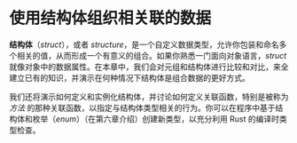 # 使用结构体组织相关联的数据

<!-- https://github.com/rust-lang/book/blob/main/src/ch05-00-structs.md -->
<!-- commit 3a30e4c1fbe641afc066b3af9eb01dcdf5ed8b24 -->

**结构体**（*struct*），或者 *structure*，是一个自定义数据类型，允许你包装和命名多个相关的值，从而形成一个有意义的组合。如果你熟悉一门面向对象语言，*struct* 就像对象中的数据属性。在本章中，我们会对元组和结构体进行比较和对比，来全建立已有的知识，并演示在何种情况下结构体是组合数据的更好方式。

我们还将演示如何定义和实例化结构体，并讨论如何定义关联函数，特别是被称为 *方法* 的那种关联函数，以指定与结构体类型相关的行为。你可以在程序中基于结构体和枚举（*enum*）（在第六章介绍）创建新类型，以充分利用 Rust 的编译时类型检查。
